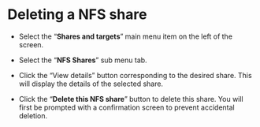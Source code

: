 # Deleting a NFS share

- Select the “**Shares and targets**” main menu item on the left of the screen.

- Select the “**NFS Shares**” sub menu tab.

- Click the “View details” button corresponding to the desired share. This will display the details of the selected share.


- Click the “**Delete this NFS share**” button to delete this share. You will first be prompted with a confirmation screen to prevent accidental deletion.
